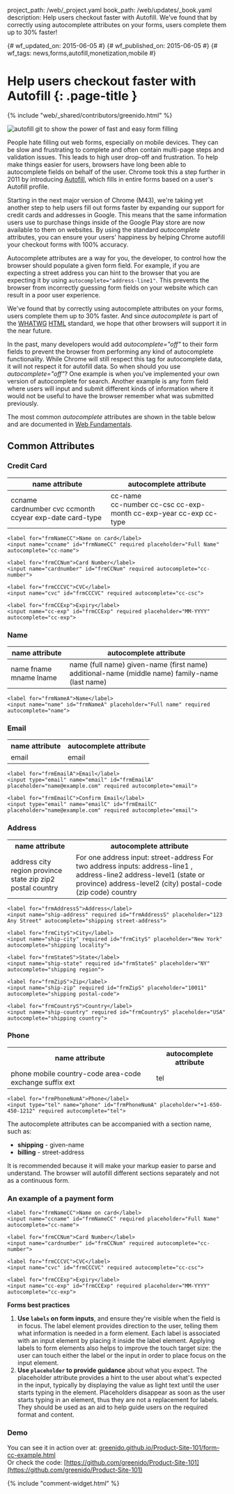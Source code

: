 project_path: /web/_project.yaml
book_path: /web/updates/_book.yaml
description: Help users checkout faster with Autofill. We’ve found that by correctly using autocomplete attributes on your forms, users complete them up to 30% faster!

{# wf_updated_on: 2015-06-05 #}
{# wf_published_on: 2015-06-05 #}
{# wf_tags: news,forms,autofill,monetization,mobile #}

# Help users checkout faster with Autofill {: .page-title }

{% include "web/_shared/contributors/greenido.html" %}

<img src="/web/updates/images/2015-06-05-checkout-faster-with-autofill/autofill-1.gif" alt="autofill git to show the power of fast and easy form filling" class="attempt-right">

People hate filling out web forms, especially on mobile devices. They can be
slow and frustrating to complete and often contain multi-page steps and
validation issues. This leads to high user drop-off and frustration. To help
make things easier for users, browsers have long been able to autocomplete
fields on behalf of the user. Chrome took this a step further in 2011 by
introducing [Autofill](https://support.google.com/chrome/answer/142893),
which fills in entire forms based on a user's Autofill profile.

Starting in the next major version of Chrome (M43), we're taking yet another
step to help users fill out forms faster by expanding our support for credit
cards and addresses in Google. This means that the same information users use to
purchase things inside of the Google Play store are now available to them on
websites. By using the standard _autocomplete_ attributes, you can ensure your
users' happiness by helping Chrome autofill your checkout forms with 100%
accuracy.

Autocomplete attributes are a way for you, the developer, to control how the
browser should populate a given form field.  For example, if you are expecting a
street address you can hint to the browser that you are expecting it by using
`autocomplete="address-line1"`. This prevents the browser from incorrectly
guessing form fields on your website which can result in a poor user experience.

We've found that by correctly using autocomplete attributes on your forms, users
complete them up to 30% faster. And since _autocomplete_ is part of the
[WHATWG](https://html.spec.whatwg.org/multipage/forms.html#autofill)
[HTML](https://html.spec.whatwg.org/multipage/forms.html#autofill)
standard, we hope that other browsers will support it in the near future.  


In the past, many developers would add _autocomplete="off"_ to their form fields
to prevent the browser from performing any kind of autocomplete functionality.
While Chrome will still respect this tag for autocomplete data, it will not
respect it for autofill data. So when should you use _autocomplete="off"_? One
example is when you've implemented your own version of autocomplete for search.
Another example is any form field where users will input and submit different
kinds of information where it would not be useful to have the browser remember
what was submitted previously.

The most common _autocomplete_ attributes are shown in the table below and are
documented in [Web Fundamentals](/web/fundamentals/design-and-ux/input/forms/).

## Common Attributes

### Credit Card

<table class="">
  <thead>
    <tr>
      <th>
        name attribute
      </th>
      <th>
        autocomplete attribute
      </th>
    </tr>
  </thead>
  <tbody>
    <tr>
      <td>
        ccname<br>
        cardnumber  
        cvc  
        ccmonth  
        ccyear  
        exp-date  
        card-type
      </td>
      <td>
        cc-name<br>
        cc-number  
        cc-csc  
        cc-exp-month  
        cc-exp-year  
        cc-exp  
        cc-type
      </td>
    </tr>
  </tbody>
</table>


    <label for="frmNameCC">Name on card</label>
    <input name="ccname" id="frmNameCC" required placeholder="Full Name" autocomplete="cc-name">
    
    <label for="frmCCNum">Card Number</label>
    <input name="cardnumber" id="frmCCNum" required autocomplete="cc-number">
    
    <label for="frmCCCVC">CVC</label>
    <input name="cvc" id="frmCCCVC" required autocomplete="cc-csc">
    
    <label for="frmCCExp">Expiry</label>
    <input name="cc-exp" id="frmCCExp" required placeholder="MM-YYYY" autocomplete="cc-exp">
    

### Name

<table class="">
<thead>
  <tr>
    <th>name attribute</th>
    <th>autocomplete attribute</th>
  </tr>
</thead>

<tr>
<td>
name  
fname  
mname  
lname
</td>
<td>
name (full name)  
given-name (first name)  
additional-name (middle name)  
family-name (last name)
</td>
</tr>
</table>


    <label for="frmNameA">Name</label>
    <input name="name" id="frmNameA" placeholder="Full name" required autocomplete="name">
    

### Email

<table>
<tr>
<th>
name attribute
</th>
<th>
autocomplete attribute
</th>
</tr>
<tr>
<td>
email
</td>
<td>
email
</td>
</tr>
</table>


    <label for="frmEmailA">Email</label>
    <input type="email" name="email" id="frmEmailA" placeholder="name@example.com" required autocomplete="email">
    
    <label for="frmEmailC">Confirm Email</label>
    <input type="email" name="emailC" id="frmEmailC" placeholder="name@example.com" required autocomplete="email">
    

### Address

<table>
<tr>
<th markdown="block">
name attribute
</th>
<th>
autocomplete attribute
</th>
</tr>
<tr>
<td>
address  
city  
region  
province  
state  
zip  
zip2  
postal  
country
</td>
<td>
For one address input: street-address  
For two address inputs: address-line1 , address-line2  
address-level1 (state or province)  
address-level2 (city)  
postal-code (zip code)  
country
</td>
</tr>
</table>


    <label for="frmAddressS">Address</label>
    <input name="ship-address" required id="frmAddressS" placeholder="123 Any Street" autocomplete="shipping street-address">
    
    <label for="frmCityS">City</label>
    <input name="ship-city" required id="frmCityS" placeholder="New York" autocomplete="shipping locality">
    
    <label for="frmStateS">State</label>
    <input name="ship-state" required id="frmStateS" placeholder="NY" autocomplete="shipping region">
    
    <label for="frmZipS">Zip</label>
    <input name="ship-zip" required id="frmZipS" placeholder="10011" autocomplete="shipping postal-code">
    
    <label for="frmCountryS">Country</label>
    <input name="ship-country" required id="frmCountryS" placeholder="USA" autocomplete="shipping country">
    


### Phone

<table>
<tr>
<th>
name attribute
</th>
<th>
autocomplete attribute
</th>
</tr>
<tr>
<td markdown="block">
phone  
mobile  
country-code  
area-code  
exchange  
suffix  
ext
</td>
<td markdown="block">
tel
</td>
</tr>
</table>


    <label for="frmPhoneNumA">Phone</label>
    <input type="tel" name="phone" id="frmPhoneNumA" placeholder="+1-650-450-1212" required autocomplete="tel">
    


The autocomplete attributes can be accompanied with a section name, such as:

* **shipping** - given-name
* **billing**  - street-address<br/>

It is recommended because it will make your markup easier to parse and
understand. The browser will autofill different sections separately and not as a
continuous form.

### An example of a payment form


    <label for="frmNameCC">Name on card</label>
    <input name="ccname" id="frmNameCC" required placeholder="Full Name" autocomplete="cc-name">
    
    <label for="frmCCNum">Card Number</label>
    <input name="cardnumber" id="frmCCNum" required autocomplete="cc-number">
    
    <label for="frmCCCVC">CVC</label>
    <input name="cvc" id="frmCCCVC" required autocomplete="cc-csc">
    
    <label for="frmCCExp">Expiry</label>
    <input name="cc-exp" id="frmCCExp" required placeholder="MM-YYYY" autocomplete="cc-exp">
    

**Forms best practices**

1. **Use `labels` on form inputs**, and ensure they're visible when the
   field is in focus. The label element provides direction to the user, telling
   them what information is needed in a form element. Each label is associated
   with an input element by placing it inside the label element. Applying labels
   to form elements also helps to improve the touch target size: the user can
   touch either the label or the input in order to place focus on the input
   element.
1. **Use `placeholder` to provide guidance** about what you expect. The
   placeholder attribute provides a hint to the user about what's expected in
   the input, typically by displaying the value as light text until the user
   starts typing in the element. Placeholders disappear as soon as the user
   starts typing in an element, thus they are not a replacement for labels. They
   should be used as an aid to help guide users on the required format and
   content.

### Demo

You can see it in action over at:
[greenido.github.io/Product-Site-101/form-cc-example.html](https://greenido.github.io/Product-Site-101/form-cc-example.html)  
Or check the code:
[https://github.com/greenido/Product-Site-101](https://github.com/greenido/Product-Site-101)



{% include "comment-widget.html" %}
